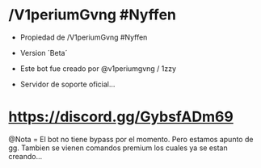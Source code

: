 # /V1periumGvng #Nyffen

- Propiedad de /V1periumGvng #Nyffen

- Version ´Beta´

- Este bot fue creado por @v1periumgvng / 1zzy

- Servidor de soporte oficial...

# https://discord.gg/GybsfADm69 

@Nota = El bot no tiene bypass por el momento. Pero estamos apunto de gg.
Tambien se vienen comandos premium los cuales ya se estan creando...
